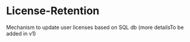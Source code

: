 # License-Retention
Mechanism to update user licenses based on SQL db (more detailsTo be added in v1)
